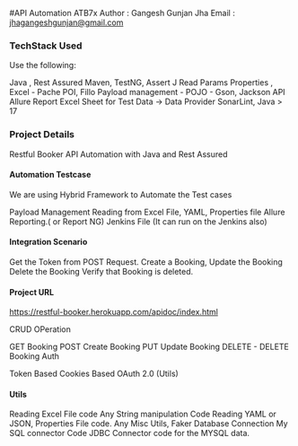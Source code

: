 #API Automation ATB7x
Author : Gangesh Gunjan Jha
Email : jhagangeshgunjan@gmail.com
### TechStack Used
Use the following:

Java , Rest Assured
Maven, TestNG, Assert J
Read Params Properties , Excel - Pache POI, Fillo
Payload management - POJO - Gson, Jackson API
Allure Report
Excel Sheet for Test Data → Data Provider
SonarLint, Java > 17

### Project Details
Restful Booker API Automation with Java and Rest Assured

#### Automation Testcase
We are using Hybrid Framework to Automate the Test cases

Payload Management
Reading from Excel File, YAML, Properties file
Allure Reporting.( or Report NG)
Jenkins File (It can run on the Jenkins also)

#### Integration Scenario
Get the Token from POST Request.
Create a Booking, Update the Booking
Delete the Booking
Verify that Booking is deleted.

#### Project URL
https://restful-booker.herokuapp.com/apidoc/index.html

CRUD OPeration

GET Booking
POST Create Booking
PUT Update Booking
DELETE - DELETE Booking
Auth

Token Based
Cookies Based
OAuth 2.0 (Utils)

#### Utils
Reading Excel File code
Any String manipulation Code
Reading YAML or JSON, Properties File code.
Any Misc Utils, Faker
Database Connection My SQL connector Code
JDBC Connector code for the MYSQL data.